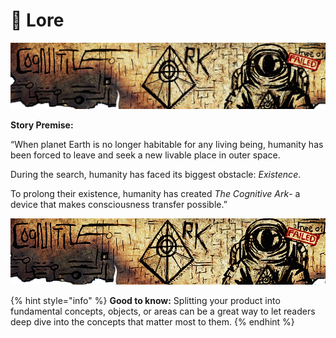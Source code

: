 # 📜 Lore

![LARGE](<../.gitbook/assets/Gitbook Banner.png>)

**Story Premise:**

“When planet Earth is no longer habitable for any living being, humanity has been forced to leave and seek a new livable place in outer space.

During the search, humanity has faced its biggest obstacle: _Existence_.

To prolong their existence, humanity has created _The Cognitive Ark_- a device that makes consciousness transfer possible.”

![SMALL](<../.gitbook/assets/Gitbook Banner small.png>)



{% hint style="info" %}
**Good to know:** Splitting your product into fundamental concepts, objects, or areas can be a great way to let readers deep dive into the concepts that matter most to them.
{% endhint %}
